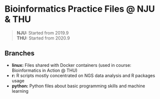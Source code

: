 # Bioinformatics Practice Files @ NJU & THU

> **NJU:** Started from 2019.9  
> **THU:** Started from 2020.9

## Branches

- **linux:** Files shared with Docker containers (used in course: Bioinformatics in Action @ THU)
- **r:** R scripts mostly concentrated on NGS data analysis and R packages usage
- **python:** Python files about basic programming skills and machine learning

